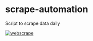 # scrape-automation
Script to scrape data daily

[![webscrape](https://github.com/huyvuong/scrape-automation/actions/workflows/main.yml/badge.svg)](https://github.com/huyvuong/scrape-automation/actions/workflows/main.yml)

